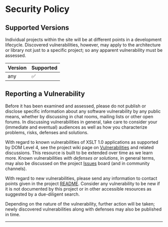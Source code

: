 # Security Policy

## Supported Versions

Individual projects within the site will be at different points in a development lifecycle. Discovered vulnerabilities, however, may apply to the architecture or library not just to a specific project; so any apparent vulnerability must be assessed.

| Version | Supported          |
| ------- | ------------------ |
| any     | :white_check_mark: |

## Reporting a Vulnerability

Before it has been examined and assessed, please do not publish or disclose specific information about any software vulnerability by any public means, whether by discussing in chat rooms, mailing lists or other open forums. In discussing vulnerabilities in general, take care to consider your (immediate and eventual) audiences as well as how you characterize problems, risks, defenses and solutions.

With regard to known vulnerabilities of XSLT 1.0 applications as supported by DOM Level 4, see the project wiki page on [Vulnerabilities](../wiki/Vulnerabilities) and related discussions. This resource is built to be extended over time as we learn more. Known vulnerabilities *with defenses or solutions*, in general terms, may also be discussed on the project [Issues](../issues) board (and in community channels).

With regard to new vulnerabilities, please send any information to contact points given in the project [README](README.md#contact-info). Consider any vulnerability to be new if it is not documented by this project or in other accessible resources as suggested by a due-diligent search.

Depending on the nature of the vulnerability, further action will be taken; newly discovered vulnerabilities along with defenses may also be published in time.

-----
